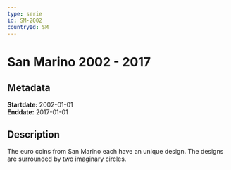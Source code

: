 ```yaml
---
type: serie
id: SM-2002
countryId: SM
---
```


# San Marino 2002 - 2017

## Metadata

**Startdate:** 2002-01-01\
**Enddate:** 2017-01-01

## Description

The euro coins from San Marino each have an unique design. The designs are surrounded by two imaginary circles.

